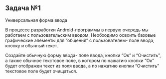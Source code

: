 ## Задача №1

Универсальная форма ввода 

В процессе разработки Android-программы в первую очередь мы работаем с пользовательским вводом. Необходимо освоить базовые графические элементы для “общения” с пользователем- поле ввода, кнопку и обычный текст. 

Создайте обычную форму ввода- поле ввода, кнопки “Ок” и “Очистить”, а также обычное текстовое поле, в котором по нажатию кнопки “Ок” будет отображен текст из поля ввода, а по нажатию кнопки “Очистить” текстовое поле будет очищаться. 
